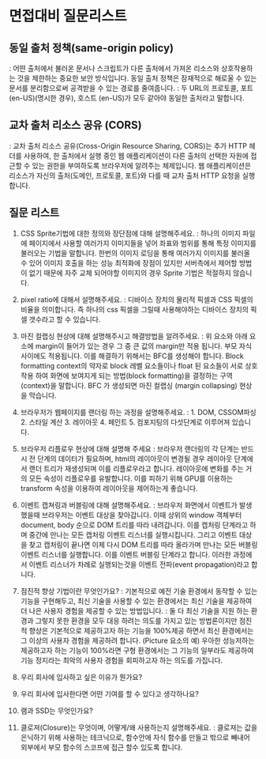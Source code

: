 # 면접대비 질문리스트
## 동일 출처 정책(same-origin policy)
: 어떤 출처에서 불러온 문서나 스크립트가 다른 출처에서 가져온 리소스와 상호작용하는 것을 제한하는 중요한 보안 방식입니다. 동일 출처 정책은 잠재적으로 해로울 수 있는 문서를 분리함으로써 공격받을 수 있는 경로를 줄여줍니다.
: 두 URL의 프로토콜, 포트 (en-US)(명시한 경우), 호스트 (en-US)가 모두 같아야 동일한 출처라고 말합니다.

## 교차 출처 리소스 공유 (CORS)
: 교차 출처 리소스 공유(Cross-Origin Resource Sharing, CORS)는 추가 HTTP 헤더를 사용하여, 한 출처에서 실행 중인 웹 애플리케이션이 다른 출처의 선택한 자원에 접근할 수 있는 권한을 부여하도록 브라우저에 알려주는 체제입니다. 웹 애플리케이션은 리소스가 자신의 출처(도메인, 프로토콜, 포트)와 다를 때 교차 출처 HTTP 요청을 실행합니다.

## 질문 리스트
1. CSS Sprite기법에 대한 정의와 장단점에 대해 설명해주세요.
: 하나의 이미지 파일에 페이지에서 사용할 여러가지 이미지들을 넣어 좌표와 범위를 통해 특정 이미지를 불러오는 기법을 말합니다. 한번의 이미지 로딩을 통해 여러가지 이미지를 불러올 수 있어 이미지 호출을 하는 성능 최적화에 장점이 있지만 서버측에서 제어할 방법이 없기 때문에 자주 교체 되어야할 이미지의 경우 Sprite 기법은 적절하지 않습니다.

2. pixel ratio에 대해서 설명해주세요.
: 디바이스 장치의 물리적 픽셀과 CSS 픽셀의 비율을 의미합니다. 즉 하나의 css 픽셀을 그릴때 사용해야하는 디바이스 장치의 픽셀 갯수라고 할 수 있습니다.

3. 마진 컬랩싱 현상에 대해 설명해주시고 해결방법을 알려주세요.
: 위 요소와 아래 요소에  margin이 들어가 있는 경우 그 중 큰 값의  margin만 적용 됩니다. 부모 자식 사이에도 적용됩니다. 이를 해결하기 위해서는 BFC를 생성해야 합니다. Block formatting context의 약자로 block 레벨 요소들이나 float 된 요소들이 서로 상호작용 하여 화면에 보여지게 되는 방법(block formatting)을 결정하는 구역(context)을 말합니다.
BFC 가 생성되면 마진 컬랩싱 (margin collapsing) 현상을 막습니다.

4. 브라우저가 웹페이지를 랜더링 하는 과정을 설명해주세요.
: 1. DOM, CSSOM파싱 2. 스타일 계산 3. 레이아웃 4. 페인트 5. 컴포지팅의 다섯단계로 이루어져 있습니다.

5. 브라우저 리플로우 현상에 대해 설명해 주세요
: 브라우저 랜더링의 각 단계는 반드시 전 단계의 데이터가 필요하며, html의 레이아웃이 변경될 경우 레이아웃 단계에서 랜더 트리가 재생성되며 이를 리플로우라고 합니다. 레이아웃에 변화를 주는 거의 모든 속성이 리플로우를 유발합니다. 이를 피하기 위해 GPU를 이용하는 transform 속성을 이용하여 레이아웃을 제어하는게 좋습니다.

6. 이벤트 캡쳐링과 버블링에 대해 설명해주세요.
: 브라우저 화면에서 이벤트가 발생했을때 브라우저는 이벤트 대상을 찾아갑니다. 이때 상위의 window 객체부터 document, body 순으로 DOM 트리를 따라 내려갑니다. 이를 캡처링 단계라고 하며 중간에 만나는 모든 캡처링 이벤트 리스너를 실행시킵니다. 그리고 이벤트 대상을 찾고 캡처링이 끝나면 이제 다시 DOM 트리를 따라 올라가며 만나는 모든 버블링 이벤트 리스너를 실행합니다. 이를 이벤트 버블링 단계라고 합니다.
이러한 과정에서 이벤트 리스너가 차례로 실행되는것을 이벤트 전파(event propagation)라고 합니다.

7. 점진적 향상 기법이란 무엇인가요?
: 기본적으로 예전 기술 환경에서 동작할 수 있는 기능을 구현해두고, 최신 기술을 사용할 수 있는 환경에서는 최신 기술을 제공하여 더 나은 사용자 경험을 제공할 수 있는 방법입니다.
: 둘 다 최신 기술을 지원 하는 환경과 그렇지 못한 환경을 모두 대응 하려는 의도를 가지고 있는 방법론이지만 점진적 향상은 기본적으로 제공하고자 하는 기능을 100%제공 하면서 최신 환경에서는 그 이상의 사용자 경험을 제공하려 합니다. (Picture 요소의 예)
우아한 성능저하는 제공하고자 하는 기능이 100%라면 구형 환경에서는 그 기능의 일부라도 제공하여 기능 정지라는 최악의 사용자 경험을 회피하고자 하는 의도를 가집니다.

8. 우리 회사에 입사하고 싶은 이유가 뭔가요?

9. 우리 회사에 입사한다면 어떤 기여를 할 수 있다고 생각하나요?

10. 램과 SSD는 무엇인가요?

11. 클로져(Closure)는 무엇이며, 어떻게/왜 사용하는지 설명해주세요.
: 클로져는 값을 은닉하기 위해 사용하는 테크닉으로, 함수안에 자식 함수를 만들고 밖으로 빼내어 외부에서 부모 함수의 스코프에 접근 할수 있도록 합니다.